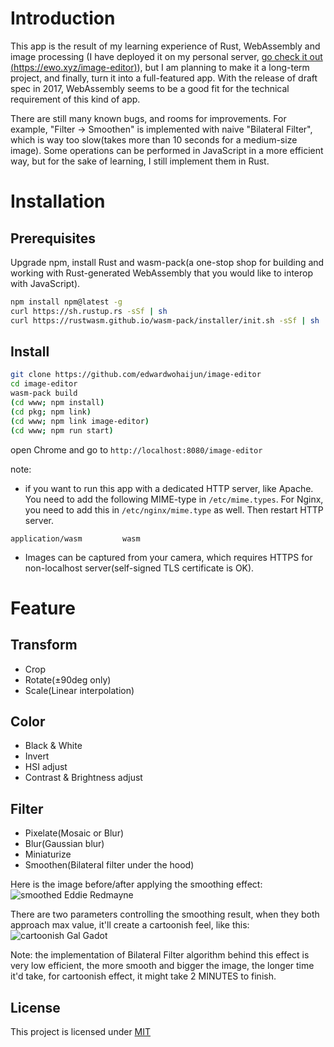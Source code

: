 # Introduction
This app is the result of my learning experience of Rust, WebAssembly and image processing
(I have deployed it on my personal server, [go check it out (https://ewo.xyz/image-editor)](https://ewo.xyz/image-editor)), 
but I am planning to make it a long-term project, and finally, turn it into a full-featured app.
With the release of draft spec in 2017, WebAssembly seems to be a good fit for the technical requirement of this kind of app.

There are still many known bugs, and rooms for improvements. For example, "Filter -> Smoothen" is implemented with naive "Bilateral Filter", 
which is way too slow(takes more than 10 seconds for a medium-size image). 
Some operations can be performed in JavaScript in a more efficient way,
but for the sake of learning, I still implement them in Rust.

# Installation
## Prerequisites
Upgrade npm, install Rust and wasm-pack(a one-stop shop for building and working with Rust-generated WebAssembly that you would like to interop with JavaScript).

```bash
npm install npm@latest -g
curl https://sh.rustup.rs -sSf | sh
curl https://rustwasm.github.io/wasm-pack/installer/init.sh -sSf | sh
```

## Install
```bash
git clone https://github.com/edwardwohaijun/image-editor
cd image-editor
wasm-pack build
(cd www; npm install)
(cd pkg; npm link)
(cd www; npm link image-editor)
(cd www; npm run start)
```
open Chrome and go to `http://localhost:8080/image-editor`

note: 
* if you want to run this app with a dedicated HTTP server, like Apache. 
You need to add the following MIME-type in `/etc/mime.types`. 
For Nginx, you need to add this in `/etc/nginx/mime.type` as well. 
Then restart HTTP server.
```
application/wasm         wasm
```

* Images can be captured from your camera, which requires HTTPS for non-localhost server(self-signed TLS certificate is OK).

# Feature
## Transform
* Crop
* Rotate(±90deg only)
* Scale(Linear interpolation)

## Color
* Black & White
* Invert
* HSI adjust
* Contrast & Brightness adjust

## Filter
* Pixelate(Mosaic or Blur)
* Blur(Gaussian blur)
* Miniaturize
* Smoothen(Bilateral filter under the hood)

Here is the image before/after applying the smoothing effect:
![smoothed Eddie Redmayne](https://raw.githubusercontent.com/edwardwohaijun/image-editor/master/smoothing_effect.jpg)

There are two parameters controlling the smoothing result, when they both approach max value, it'll create a cartoonish feel, like this:
![cartoonish Gal Gadot](https://raw.githubusercontent.com/edwardwohaijun/image-editor/master/cartoonish_effect.jpg)

Note: the implementation of Bilateral Filter algorithm behind this effect is very low efficient,
the more smooth and bigger the image, the longer time it'd take, for cartoonish effect, it might take 2 MINUTES to finish.


## License

This project is licensed under [MIT](https://github.com/edwardwohaijun/image-editor/blob/master/LICENSE)
